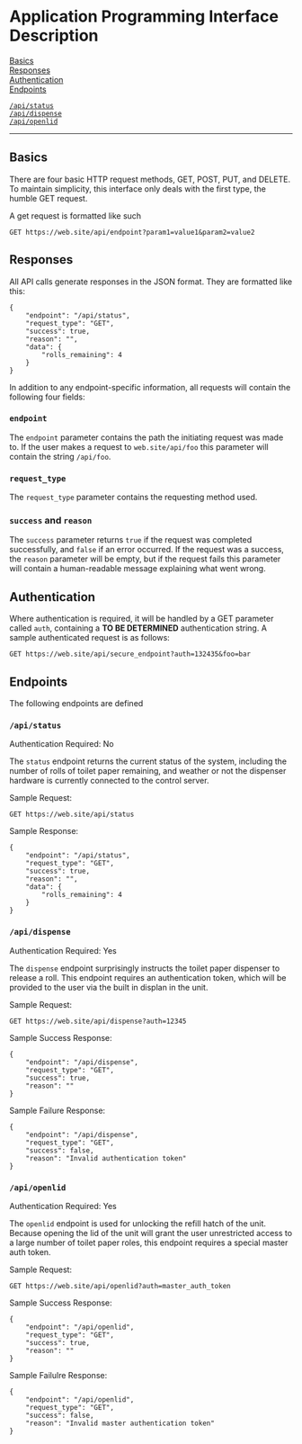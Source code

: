 # Application Programming Interface Description

[Basics](#Basics)  
[Responses](#Responses)  
[Authentication](#Authentication)  
[Endpoints](#Endpoints)

[`/api/status`](#apistatus)  
[`/api/dispense`](#apidispense)  
[`/api/openlid`](#apiopenlid)

---

## Basics

There are four basic HTTP request methods, GET, POST, PUT, and DELETE.  To
maintain simplicity, this interface only deals with the first type, the
humble GET request.

A get request is formatted like such

```
GET https://web.site/api/endpoint?param1=value1&param2=value2
```

## Responses

All API calls generate responses in the JSON format. They are formatted like
this:

```
{
    "endpoint": "/api/status",
    "request_type": "GET",
    "success": true,
    "reason": "",
    "data": {
        "rolls_remaining": 4
    }
}
```

In addition to any endpoint-specific information, all requests will contain the
following four fields:

### `endpoint`

The `endpoint` parameter contains the path the initiating request was made to.
If the user makes a request to `web.site/api/foo` this parameter will contain
the string `/api/foo`.

### `request_type`

The `request_type` parameter contains the requesting method used.

### `success` and `reason`

The `success` parameter returns `true` if the request was completed
successfully, and `false` if an error occurred.  If the request was a success,
the `reason` parameter will be empty, but if the request fails this parameter
will contain a human-readable message explaining what went wrong.

## Authentication

Where authentication is required, it will be handled by a GET parameter called
`auth`, containing a **TO BE DETERMINED** authentication string.  A sample
authenticated request is as follows:

```
GET https://web.site/api/secure_endpoint?auth=132435&foo=bar
```

## Endpoints

The following endpoints are defined

### `/api/status`

Authentication Required: No

The `status` endpoint returns the current status of the system, including the
number of rolls of toilet paper remaining, and weather or not the dispenser
hardware is currently connected to the control server.

Sample Request:
```
GET https://web.site/api/status
```

Sample Response:
```
{
    "endpoint": "/api/status",
    "request_type": "GET",
    "success": true,
    "reason": "",
    "data": {
        "rolls_remaining": 4
    }
}
```

### `/api/dispense`

Authentication Required: Yes

The `dispense` endpoint surprisingly instructs the toilet paper dispenser to
release a roll.  This endpoint requires an authentication token, which will be
provided to the user via the built in displan in the unit.

Sample Request:
```
GET https://web.site/api/dispense?auth=12345
```

Sample Success Response:
```
{
    "endpoint": "/api/dispense",
    "request_type": "GET",
    "success": true,
    "reason": ""
}
```

Sample Failure Response:
```
{
    "endpoint": "/api/dispense",
    "request_type": "GET",
    "success": false,
    "reason": "Invalid authentication token"
}
```

### `/api/openlid`

Authentication Required: Yes

The `openlid` endpoint is used for unlocking the refill hatch of the unit.
Because opening the lid of the unit will grant the user unrestricted access to a
large number of toilet paper roles, this endpoint requires a special master auth
token.

Sample Request:
```
GET https://web.site/api/openlid?auth=master_auth_token
```

Sample Success Response:
```
{
    "endpoint": "/api/openlid",
    "request_type": "GET",
    "success": true,
    "reason": ""
}
```

Sample Failulre Response:
```
{
    "endpoint": "/api/openlid",
    "request_type": "GET",
    "success": false,
    "reason": "Invalid master authentication token"
}
```

